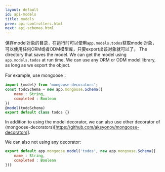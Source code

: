 ```yaml
---
layout: default
id: api-models
title: models
prev: api-controllers.html
next: api-schemas.html
---
```


保存model对象的目录，在运行时可以使用`app.models.todos`获取model对象，可以使用任何ORM或者ODM模型库，只要export出该对象就可以了。
The directory that saves the model. We can get the model using `app.models.todos` at run time.
We can use any ORM or ODM model library, as long as we export the object.

For example, use mongoose：

```javascript
import {model} from 'mongoose-decorators';
const todoSchema = new app.mongoose.Schema({
    name : String,
    completed : Boolean
})
@model(todoSchema)
export default class todos {}
```

In addition to using the model decorator, we can also use other decorator of (mongoose-decorators)[https://github.com/aksyonov/mongoose-decorators].

We can also not using any decorator:

```javascript
export default app.mongoose.model('todos', new app.mongoose.Schema({
    name : String,
    completed : Boolean
}))
```